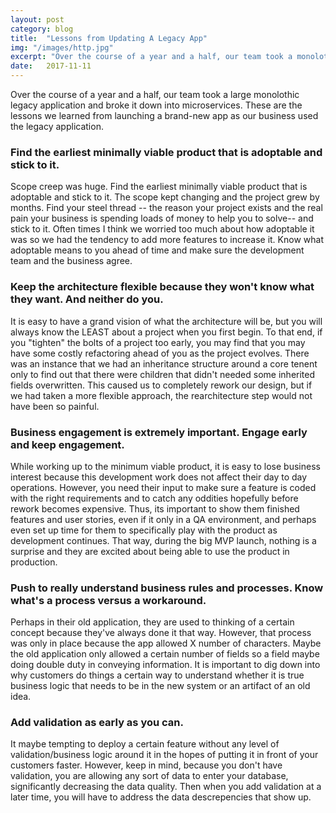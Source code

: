 ```yaml
---
layout: post
category: blog
title:  "Lessons from Updating A Legacy App"
img: "/images/http.jpg"
excerpt: "Over the course of a year and a half, our team took a monolothic legacy application and moved chunks into microservices. Here is what we learned."
date:   2017-11-11
---
```

Over the course of a year and a half, our team took a large monolothic legacy application and broke it down into microservices. These are the lessons we learned from launching a brand-new app as our business used the legacy application.

### Find the earliest minimally viable product that is adoptable and stick to it.
Scope creep was huge. Find the earliest minimally viable product that is adoptable and stick to it. The scope kept changing and the project grew by months. Find your steel thread -- the reason your project exists and the real pain your business is spending loads of money to help you to solve-- and stick to it. Often times I think we worried too much about how adoptable it was so we had the tendency to add more features to increase it. Know what adoptable means to you ahead of time and make sure the development team and the business agree.

### Keep the architecture flexible because they won't know what they want. And neither do you.
It is easy to have a grand vision of what the architecture will be, but you will always know the LEAST about a project when you first begin. To that end, if you "tighten" the bolts of a project too early, you may find that you may have some costly refactoring ahead of you as the project evolves. There was an instance that we had an inheritance structure around a core tenent only to find out that there were children that didn't needed some inherited fields overwritten. This caused us to completely rework our design, but if we had taken a more flexible approach, the rearchitecture step would not have been so painful.

### Business engagement is extremely important. Engage early and keep engagement.
While working up to the minimum viable product, it is easy to lose business interest because this development work does not affect their day to day operations. However, you need their input to make sure a feature is coded with the right requirements and to catch any oddities hopefully before rework becomes expensive. Thus, its important to show them finished features and user stories, even if it only in a QA environment, and perhaps even set up time for them to specifically play with the product as development continues. That way, during the big MVP launch, nothing is a surprise and they are excited about being able to use the product in production.

### Push to really understand business rules and processes. Know what's a process versus a workaround.
Perhaps in their old application, they are used to thinking of a certain concept because they've always done it that way. However, that process was only in place because the app allowed X number of characters. Maybe the old application only allowed a certain number of fields so a field maybe doing double duty in conveying information. It is important to dig down into why customers do things a certain way to understand whether it is true business logic that needs to be in the new system or an artifact of an old idea. 

### Add validation as early as you can.
It maybe tempting to deploy a certain feature without any level of validation/business logic around it in the hopes of putting it in front of your customers faster. However, keep in mind, because you don't have validation, you are allowing any sort of data to enter your database, significantly decreasing the data quality. Then when you add validation at a later time, you will have to address the data descrepencies that show up.




